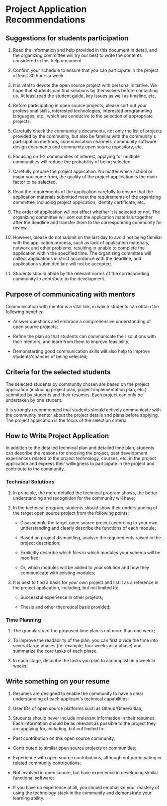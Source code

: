 # Project Application Recommendations

## Suggestions for students participation

1. Read the information and help provided in this document in detail, and the organizing committee will try our best to write the contents considered in this help document.

2. Confirm your schedule to ensure that you can participate in the project at least 30 hours a week.

3. It is vital to devote the open source project with personal initiative. We hope that students can find solutions by themselves before contacting us. At least read the student guide, key issues as well as timeline, etc.

4. Before participating in open source projects, please sort out your professional skills, interested technologies, interested programming languages, etc., which are conducive to the selection of appropriate projects.

5. Carefully check the community's documents, not only the list of projects provided by the community, but also be familiar with the community's participation methods, communication channels, community software design documents and community open source repository, etc.

6. Focusing on 1-2 communities of interest, applying for multiple communities will reduce the probability of being selected.

7. Carefully prepare the project application. No matter which school or major you come from, the quality of the project application is the main factor to be selected.

8. Read the requirements of the application carefully to ensure that the application materials submitted meet the requirements of the organizing committee, including project application, identity certificate, etc.

9. The order of application will not affect whether it is selected or not. The organizing committee will sort out the application materials together after the deadline and transfer them to the corresponding community for review.

10. However, please do not submit on the last day to avoid not being familiar with the application process, such as lack of application materials, network and other problems, resulting in unable to complete the application within the specified time. The organizing committee will collect applications in strict accordance with the deadline, and applications submitted late will not be accepted.

11. Students should abide by the relevant norms of the corresponding community to contribute to the development.

## Purpose of communicating with mentors

Communication with mentor is a vital link, in which students can obtain the following benefits:

- Answer questions and embrace a comprehensive understanding of open source projects;

- Refine the plan so that students can communicate their solutions with their mentors, and learn from them to improve feasibility;

- Demonstarting good communication skills will also help to improve students'chances of being selected;

## Criteria for the selected students

The selected students by community chosen are based on the project application (including project plan, project implementation plan, etc.) submitted by students and their resumes. Each project can only be undertaken by one student.

It is strongly recommended that students should actively communicate with the community mentor about the project details and plans before applying. The project application is the focus of the selection criteria.

## How to Write Project Application

In addition to the detailed technical plan and detailed time plan, students can describe the reasons for choosing the project, past development experiences related to the project technology, courses, etc. in the project application and express their willingness to participate in the project and contribute to the community.

### Technical Solutions

1. In principle, the more detailed the technical program shows, the better understanding and recognition for the community will have;

2. In the technical program, students should show their understanding of the target open source project from the following points:

   - Disassemble the target open source project according to your own understanding and clearly describe the functions of each module;

   - Based on project dismantling, analyze the requirements raised in the project description;

   - Explicitly describe which files in which modules your schema will be modified;

   - Or, which modules will be added to your solution and how they communicate with existing modules;

3. It is best to find a basis for your own project and list it as a reference in the project application, including, but not limited to:

   - Successful experience in other projects;

   - Thesis and other theoretical basis provided;

### Time Planning

1. The granularity of the proposed time plan is not more than one week;

2. To improve the readability of the plan, you can first divide the time into several large phases (for example, four weeks as a phase) and summarize the core tasks of each phase.

3. In each stage, describe the tasks you plan to accomplish in a week in weeks;

## Write something on your resume

1. Resumes are designed to enable the community to have a clear understanding of each applicant's technical capabilities;

2. User IDs of open source platforms such as Github/Gitee/Gitlab;

3. Students should never include irrelevant information in their resumes. Each information should be as relevant as possible to the project they are applying for, including, but not limited to:

  - Past contribution on this open source community;

  - Contributed to similar open source projects or communities;

  - Experience with open source contributions, although not participating in related community contributions;

  - Not involved in open source, but have experience in developing similar functional software;

  - If you have no experience at all, you should emphasize your mastery of using the technology stack in the community and demonstrate your learning ability.
